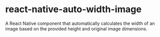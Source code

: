 # react-native-auto-width-image
A React Native component that automatically calculates the width of an image based on the provided height and original image dimensions.
